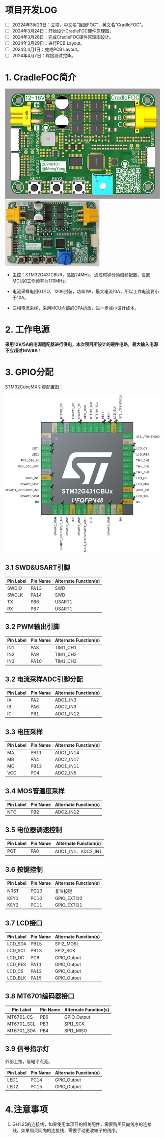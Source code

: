 # 项目开发LOG

- [ ] 20224年3月23日：立项，中文名“摇篮FOC”，英文名“CradleFOC”。
- [ ] 2024年3月24日：开始设计CradleFOC硬件原理图。
- [ ] 2024年3月28日：完成CradleFOC硬件原理图设计。
- [ ] 2024年3月29日：进行PCB Layout。
- [ ] 2024年4月1日：完成PCB Layout。
- [ ] 2024年4月7日：焊接测试完毕。

# 1. CradleFOC简介

<img src="1.硬件设计手册/1.pictures/3D渲染图1.png" style="zoom:60%;" />  

<img src="pictures/CradleFOC实物图.jpg" style="zoom:30%;" /> 

- 主控：STM32G431CBU6，晶振24MHz，通过时钟分频倍频配置，设置MCU的工作频率为170MHz。

- 电流采样电阻0.01Ω，1206封装，功率1W，最大电流10A，所以工作电流要小于10A。
- 三相电流采样，采用MCU内部的OPA运放，进一步减小设计成本。

# 2. 工作电源

**采用12V/5A的电源适配器进行供电，本次项目所设计的硬件电路，最大输入电源不应超过16V/9A！**

# 3. GPIO分配

STM32CubeMX引脚配置图：

![](pictures/STM32CubeMX引脚配置.png)  

## 3.1 SWD&USART引脚

| Pin Label | Pin Name | Alternate Function(s) |
| --------- | -------- | --------------------- |
| SWDIO     | PA13     | SWD                   |
| SWCLK     | PA14     | SWD                   |
| TX        | PB6      | USART1                |
| RX        | PB7      | USART1                |

## 3.2 PWM输出引脚

| Pin Label | Pin Name | Alternate Function(s) |
| --------- | -------- | --------------------- |
| IN1       | PA8      | TIM1_CH1              |
| IN2       | PA9      | TIM1_CH2              |
| IN3       | PA10     | TIM1_CH3              |

## 3.2 电流采样ADC引脚分配

| Pin Label | Pin Name | Alternate Function(s) |
| --------- | -------- | --------------------- |
| IA        | PA2      | ADC1_IN3              |
| IB        | PA6      | ADC2_IN3              |
| IC        | PB1      | ADC1_IN12             |

## 3.3 电压采样

| Pin Label | Pin Name | Alternate Function(s) |
| --------- | -------- | --------------------- |
| MA        | PB11     | ADC1_IN14             |
| MB        | PA4      | ADC2_IN17             |
| MC        | PB12     | ADC1_IN11             |
| VCC       | PC4      | ADC2_IN5              |

## 3.4 MOS管温度采样

| Pin Label | Pin Name | Alternate Function(s) |
| --------- | -------- | --------------------- |
| NTC       | PB2      | ADC2_IN12             |

## 3.5 电位器调速控制

| Pin Label | Pin Name | Alternate Function(s) |
| --------- | -------- | --------------------- |
| POT       | PA0      | ADC1_IN1、ADC2_IN1    |

## 3.6 按键控制

| Pin Label | Pin Name | Alternate Function(s) |
| --------- | -------- | --------------------- |
| NRST      | PG10     | 复位按键              |
|KEY1|PC10|GPIO_EXTI10|
|KEY2|PC11|GPIO_EXTI11|

## 3.7 LCD接口

| Pin Label | Pin Name | Alternate Function(s) |
| --------- | -------- | --------------------- |
| LCD_SDA   | PB15     | SPI2_MOSI             |
| LCD_SCL   | PB13     | SPI2_SCK              |
| LCD_DC    | PC6      | GPIO_Output           |
| LCD_RES   | PA11     | GPIO_Output           |
| LCD_CS    | PA12     | GPIO_Output           |
| LCD_BLK   | PA15     | GPIO_Output           |

## 3.8 MT6701编码器接口

| Pin Label  | Pin Name | Alternate Function(s) |
| ---------- | -------- | --------------------- |
| MT6701_CS  | PB9      | GPIO_Output           |
| MT6701_SCL | PB3      | SPI1_SCK              |
| MT6701_SDA | PB4      | SPI1_MISO             |

## 3.9 信号指示灯

外部上拉，低电平点亮。

| Pin Label | Pin Name | Alternate Function(s) |
| --------- | -------- | --------------------- |
| LED1      | PC14     | GPIO_Output           |
| LED2      | PC15     | GPIO_Output           |

# 4.注意事项

1. GH1.25的连接线，如果使用本项目的相关配件，需要购买反向线序的连接线。如果购买同向的连接线，需要手动更改端子的线序。

